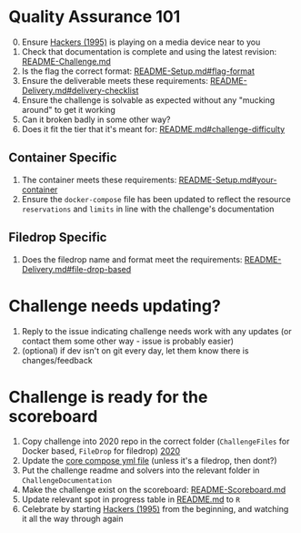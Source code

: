 # Quality Assurance 101
0. Ensure [Hackers (1995)](https://www.imdb.com/title/tt0113243/) is playing on a media device near to you
1. Check that documentation is complete and using the latest revision: [README-Challenge.md](../README-Challenge.md)
2. Is the flag the correct format: [README-Setup.md#flag-format](../README-Setup.md#flag-format)
3. Ensure the deliverable meets these requirements: [README-Delivery.md#delivery-checklist](../README-Delivery.md#delivery-checklist)
4. Ensure the challenge is solvable as expected without any "mucking around" to get it working
5. Can it broken badly in some other way?
6. Does it fit the tier that it's meant for: [README.md#challenge-difficulty](../README.md#challenge-difficulty)

## Container Specific
1. The container meets these requirements: [README-Setup.md#your-container](../README-Setup.md#your-container)
2. Ensure the `docker-compose` file has been updated to reflect the resource `reservations` and `limits` in line with the challenge's documentation

## Filedrop Specific
1. Does the filedrop name and format meet the requirements: [README-Delivery.md#file-drop-based](../README-Delivery.md#file-drop-based)

# Challenge needs updating?
1. Reply to the issue indicating challenge needs work with any updates (or contact them some other way - issue is probably easier)
2. (optional) if dev isn't on git every day, let them know there is changes/feedback

# Challenge is ready for the scoreboard
1. Copy challenge into 2020 repo in the correct folder (`ChallengeFiles` for Docker based, `FileDrop` for filedrop) [2020](https://github.com/wactf-org/2020-prod)
2. Update the [core compose yml file](https://github.com/WACTF-org/2020-prod/blob/master/ChallengeFiles/docker-compose.yaml) (unless it's a filedrop, then dont?)
3. Put the challenge readme and solvers into the relevant folder in `ChallengeDocumentation`
4. Make the challenge exist on the scoreboard: [README-Scoreboard.md](README-Scoreboard.md)
5. Update relevant spot in progress table in [README.md](https://github.com/WACTF-org/2020-prod/blob/master/README.md) to `R`
6. Celebrate by starting [Hackers (1995)](https://www.imdb.com/title/tt0113243/) from the beginning, and watching it all the way through again
